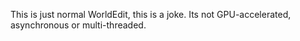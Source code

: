 This is just normal WorldEdit, this is a joke. Its not GPU-accelerated, asynchronous or multi-threaded.

